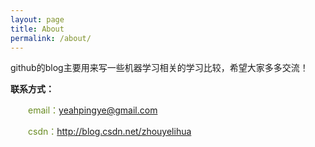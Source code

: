 ```yaml
---
layout: page
title: About
permalink: /about/
---
```

github的blog主要用来写一些机器学习相关的学习比较，希望大家多多交流！

**联系方式：**

&emsp;&emsp;<font color="#698B22">email：</font>yeahpingye@gmail.com

&emsp;&emsp;<font color="#698B22">csdn：</font>http://blog.csdn.net/zhouyelihua